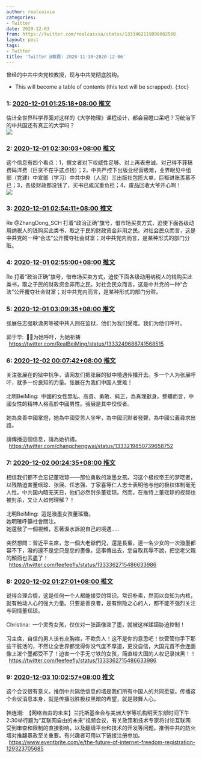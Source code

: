 ```yaml
---
author: realcaixia
categories:
- Twitter
date: 2020-12-03
from: https://twitter.com/realcaixia/status/1333462119896002568
layout: post
tags:
- Twitter
title: 'Twitter @蔡霞: 2020-11-30~2020-12-06'
---
```


曾经的中共中央党校教授，现与中共党彻底脱钩。 

* This will become a table of contents (this text will be scrapped).
{:toc}

### 1: [2020-12-01 01:25:18+08:00 推文](https://twitter.com/realcaixia/status/1333462119896002568)

估计全世界科学界面对这样的《大学物理》课程设计，都会目瞪口呆吧？习统治下的中共国还有真正的大学吗？<br><img style src="https://pbs.twimg.com/media/EoFouIdW8AgvR2l?format=jpg&name=orig" referrerpolicy="no-referrer">

### 2: [2020-12-01 02:30:03+08:00 推文](https://twitter.com/realcaixia/status/1333478415765221395)

这个信息有四个看点：1，撰文者对下权威性足够、对上再表忠诚、对己得不菲稿费码洋费（巨贪不在乎这点钱）；2，中共严控下出版业经营极难，业界眼见中组部（党建）中宣部（学习）中共中央（人民）三出版社包揽大单，巨额进账羡慕不已；3，各级财政都没钱了，买书已成沉重负担；4，废品回收大爷开心啊！<br><img style src="https://pbs.twimg.com/media/EoF3iphW8AEOs6K?format=jpg&name=orig" referrerpolicy="no-referrer">

### 3: [2020-12-01 02:54:11+08:00 推文](https://twitter.com/realcaixia/status/1333484488630951938)

Re @ZhangDong_SCH 打着“政治正确”旗号，借市场买卖方式，迫使下面各级动用纳税人的钱购买此类书，取之于民的财政资金非用之民。对社会民众而言，这是中共党的一种“合法”公开攫夺社会财富；对中共党内而言，是某种形式的部门分赃。

### 4: [2020-12-01 02:55:00+08:00 推文](https://twitter.com/realcaixia/status/1333484693564633093)

Re 打着“政治正确”旗号，借市场买卖方式，迫使下面各级动用纳税人的钱购买此类书，取之于民的财政资金非用之民。对社会民众而言，这是中共党的一种“合法”公开攫夺社会财富；对中共党内而言，是某种形式的部门分赃。

### 5: [2020-12-01 03:09:35+08:00 推文](https://twitter.com/realcaixia/status/1333488363735814145)

张展任志强耿潇男等被中共入刑在监狱，他们为我们受难。我们为他们呼吁。<br><br>郭于华: 🌷🙏为她呼吁，为她祈祷<br> <a href="https://twitter.com/RealBeiMing/status/1333249688741568515" target="_blank" rel="noopener noreferrer">https://twitter.com/RealBeiMing/status/1333249688741568515</a>

### 6: [2020-12-02 00:07:42+08:00 推文](https://twitter.com/realcaixia/status/1333804977530281984)

关注张展在的狱中抗争，请网友们把张展的狱中境遇传播开去。多一个人为张展呼吁，就多一份良知的力量。张展在为我们中国人受难！<br><br>北明BeiMing: 中國的女性無私、高貴、勇敢、純正，為真理獻身。整體而言，中國女性的精神人格高於中國男性。張展是其中佼佼者。<br><br>她為良善中國掌燈，她為中國受苦人坐牢，為中國沉默者發聲，為中國公義尋求出路。<br><br>請傳播這個信息，請為她祈禱。<br> <a href="https://twitter.com/changchengwai/status/1333219850739658752" target="_blank" rel="noopener noreferrer">https://twitter.com/changchengwai/status/1333219850739658752</a>

### 7: [2020-12-02 00:24:35+08:00 推文](https://twitter.com/realcaixia/status/1333809226507034626)

相信我们都不会忘记董瑶琼——那位勇敢的泼墨女孩。习这个极权帝王的梦呓者，以残酷迫害董瑶琼、张展、任志强、丁家喜等仁人志士表明他与他的极权体制毫无人性。中共国内暗无天日，他们必然封杀董瑶琼。然而，在推特上董瑶琼的视频也被封杀，又让人如何理解？！<br><br>北明BeiMing: 這是潑墨女孩董瑤瓊。<br>她明確呼籲社會關注。<br>她還發了一個視頻，忍著淚水訴說自己的境遇.....<br><br>突然想問：習近平主席，您一個大老爺們兒，還是長輩，連一名少女的一次潑墨都容不下，潑的還不是您只是您的畫像，這事傳出去，您自取其辱不說，把您老父親的顏面也丟盡了！<br> <a href="https://twitter.com/feefeefly/status/1333362715486633986" target="_blank" rel="noopener noreferrer">https://twitter.com/feefeefly/status/1333362715486633986</a>

### 8: [2020-12-02 01:27:01+08:00 推文](https://twitter.com/realcaixia/status/1333824938512420867)

说得合理合情，这是任何一个人都能接受的常识。常识朴素，然而以良知为内核，就有触动人心的强大力量。只要是善良者，是有恻隐之心的人，都不能不强烈关注与同情董瑶琼。<br><br>Christina: 一个灵秀女孩，仅仅对一张画像泼了墨，就被这样蹂躏胁迫控制！<br><br>习主席，自信的男人该有点胸襟，不欺负人！这不是你的意思吧！快管管你手下那些干脏活的，不然让全世界都觉得你没气度不厚道，更没自信，大国元首不会连画像上泼个墨都受不了！迫害一个手无寸铁的女孩，简直给大国的人权记录抹黑！！<br> <a href="https://twitter.com/feefeefly/status/1333362715486633986" target="_blank" rel="noopener noreferrer">https://twitter.com/feefeefly/status/1333362715486633986</a>

### 9: [2020-12-03 10:02:57+08:00 推文](https://twitter.com/realcaixia/status/1334317165500112896)

这个会议很有意义。推倒中共隔绝信息的墙是我们所有中国人的共同愿望。传播这个会议消息本身，就是传播战胜极权黑暗的希望，就是鼓舞人心。<br><br>韩连潮: 【网络自由的未来】兰托斯基金会与美洲大学等机构明天东部时间下午2:30举行题为“互联网自由的未来”视频会议，有关政策和技术专家将讨论互联网受到审查和限制的直接影响，以及翻墙平台和技术的开发等问题。推倒中共的防火墙对推翻暴政至关重要。有兴趣者可用以下链接注册参加。<br> <a href="https://www.eventbrite.com/e/the-future-of-internet-freedom-registration-129323705685" target="_blank" rel="noopener noreferrer">https://www.eventbrite.com/e/the-future-of-internet-freedom-registration-129323705685</a>

